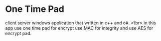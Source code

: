 # One Time Pad
client server windows application that written in c++ and c#.
<\br>
in this app use one time pad for encrypt use MAC for integrity and use AES for encrypt pad.
